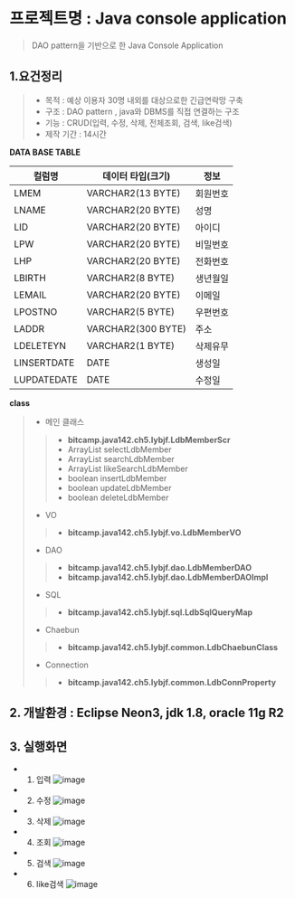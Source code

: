 # 프로젝트명 : **Java console application**
> DAO pattern을 기반으로 한 Java Console Application

## 1.요건정리
> - 목적 :  예상 이용자 30명 내외를 대상으로한 긴급연락망 구축
> - 구조 : DAO pattern , java와 DBMS를 직접 연결하는 구조
> - 기능 : CRUD(입력, 수정, 삭제, 전체조회, 검색, like검색)
> - 제작 기간 : 14시간

**DATA BASE TABLE**

컬럼명				|	데이터 타입(크기)		|	정보
----- 				|	--------							|	---
LMEM				|	VARCHAR2(13 BYTE)	|	회원번호
LNAME			|	VARCHAR2(20 BYTE)	|	성명
LID					|	VARCHAR2(20 BYTE)	|	아이디
LPW					|	VARCHAR2(20 BYTE)	|	비밀번호
LHP					|	VARCHAR2(20 BYTE)	|	전화번호
LBIRTH			|	VARCHAR2(8 BYTE)		|	생년월일
LEMAIL			|	VARCHAR2(20 BYTE)	|	이메일
LPOSTNO		|	VARCHAR2(5 BYTE) 	|	우편번호
LADDR				|	VARCHAR2(300 BYTE)	|	주소
LDELETEYN		|	VARCHAR2(1 BYTE)		|	삭제유무
LINSERTDATE	|	DATE							|	생성일
LUPDATEDATE	|	DATE							|	수정일


**class**
> - 메인 클래스
>> -  **bitcamp.java142.ch5.lybjf.LdbMemberScr**
>> -  ArrayList<LdbMemberVO> selectLdbMember
>> - ArrayList<LdbMemberVO> searchLdbMember
>> - ArrayList<LdbMemberVO> likeSearchLdbMember
>> - boolean insertLdbMember
>> - boolean updateLdbMember
>> - boolean deleteLdbMember
> - VO
>> - **bitcamp.java142.ch5.lybjf.vo.LdbMemberVO**
> - DAO
>> - **bitcamp.java142.ch5.lybjf.dao.LdbMemberDAO**
>> - **bitcamp.java142.ch5.lybjf.dao.LdbMemberDAOImpl**
> - SQL
>> - **bitcamp.java142.ch5.lybjf.sql.LdbSqlQueryMap**
> - Chaebun
>> - **bitcamp.java142.ch5.lybjf.common.LdbChaebunClass**
> - Connection
>> - **bitcamp.java142.ch5.lybjf.common.LdbConnProperty**

## 2. 개발환경 : Eclipse Neon3, jdk 1.8, oracle 11g R2

## 3. 실행화면
- 1. 입력
![image](https://user-images.githubusercontent.com/62315622/83327039-e1d68700-a2b3-11ea-84f3-95bbae4428d8.png)


- 2. 수정
![image](https://user-images.githubusercontent.com/62315622/83327039-e1d68700-a2b3-11ea-84f3-95bbae4428d8.png)


- 3. 삭제
![image](https://user-images.githubusercontent.com/62315622/83326199-dcc20980-a2ac-11ea-8711-95915c4f5b42.png)


- 4. 조회
![image](https://user-images.githubusercontent.com/62315622/83326060-fdd62a80-a2ab-11ea-9704-4a1effd7ce49.png)


- 5. 검색
![image](https://user-images.githubusercontent.com/62315622/83327120-8ce74080-a2b4-11ea-880c-bc8a9651eaeb.png)


- 6. like검색
![image](https://user-images.githubusercontent.com/62315622/83327129-aab4a580-a2b4-11ea-8bcf-8d159d532c4c.png)

